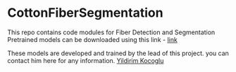 # CottonFiberSegmentation
This repo contains code modules for Fiber Detection and Segmentation
Pretrained models can be downloaded using this link - [link](https://texastechuniversity-my.sharepoint.com/:f:/g/personal/rgoranta_ttu_edu/Eom5xxJvrzFMmT0lXWCnRwMBYvJLvSLD1oiH418Y3zz1Ew?e=aJSpu2)


These models are developed and trained by the lead of this project. you can contact him here for any information. [Yildirim Kocoglu](mailto:mrkocoglu@yahoo.com)
